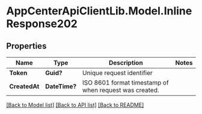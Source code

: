 # AppCenterApiClientLib.Model.InlineResponse202
## Properties

Name | Type | Description | Notes
------------ | ------------- | ------------- | -------------
**Token** | **Guid?** | Unique request identifier | 
**CreatedAt** | **DateTime?** | ISO 8601 format timestamp of when request was created. | 

[[Back to Model list]](../README.md#documentation-for-models) [[Back to API list]](../README.md#documentation-for-api-endpoints) [[Back to README]](../README.md)


